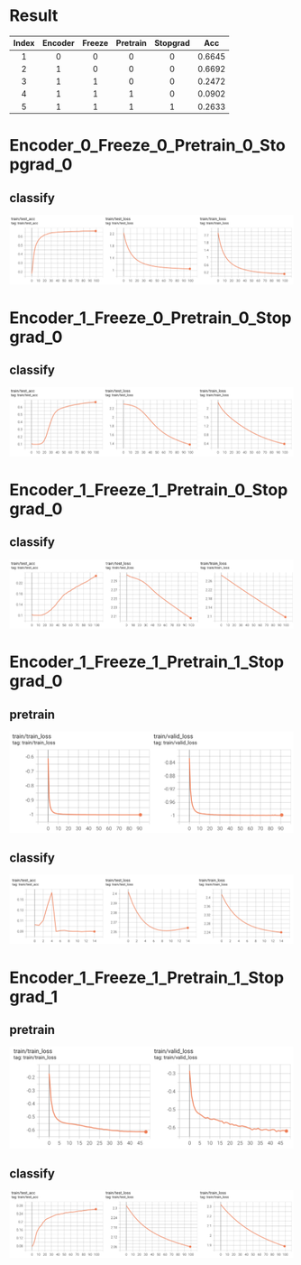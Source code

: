 # Result

| Index | Encoder | Freeze | Pretrain | Stopgrad |  Acc   |
| :---: | :-----: | :----: | :------: | :------: | :----: |
|   1   |    0    |   0    |    0     |    0     | 0.6645 |
|   2   |    1    |   0    |    0     |    0     | 0.6692 |
|   3   |    1    |   1    |    0     |    0     | 0.2472 |
|   4   |    1    |   1    |    1     |    0     | 0.0902 |
|   5   |    1    |   1    |    1     |    1     | 0.2633 |

# Encoder_0_Freeze_0_Pretrain_0_Stopgrad_0

## classify
![](./img/fig1.png)
# Encoder_1_Freeze_0_Pretrain_0_Stopgrad_0

## classify
![](./img/fig2.png)
# Encoder_1_Freeze_1_Pretrain_0_Stopgrad_0

## classify
![](./img/fig3.png)
# Encoder_1_Freeze_1_Pretrain_1_Stopgrad_0

## pretrain
![](./img/fig4.png)
## classify
![](./img/fig5.png)
# Encoder_1_Freeze_1_Pretrain_1_Stopgrad_1

## pretrain
![](./img/fig6.png)
## classify
![](./img/fig7.png)